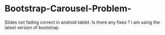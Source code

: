 Bootstrap-Carousel-Problem-
===========================

Slides not fading correct in android tablet. Is there any fixes ? i am using the latest version of bootstrap. 
